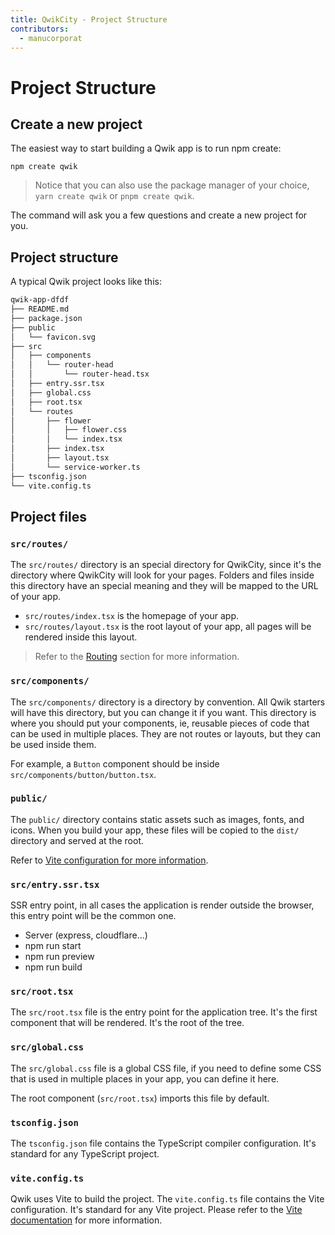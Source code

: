 ```yaml
---
title: QwikCity - Project Structure
contributors:
  - manucorporat
---
```


# Project Structure

## Create a new project

The easiest way to start building a Qwik app is to run npm create:

```
npm create qwik
```

> Notice that you can also use the package manager of your choice, `yarn create qwik` or `pnpm create qwik`.

The command will ask you a few questions and create a new project for you.

## Project structure

A typical Qwik project looks like this:

```bash
qwik-app-dfdf
├── README.md
├── package.json
├── public
│   └── favicon.svg
├── src
│   ├── components
│   │   └── router-head
│   │       └── router-head.tsx
│   ├── entry.ssr.tsx
│   ├── global.css
│   ├── root.tsx
│   └── routes
│       ├── flower
│       │   ├── flower.css
│       │   └── index.tsx
│       ├── index.tsx
│       ├── layout.tsx
│       └── service-worker.ts
├── tsconfig.json
└── vite.config.ts
```

## Project files

### `src/routes/`

The `src/routes/` directory is an special directory for QwikCity, since it's the directory where QwikCity will look for your pages. Folders and files inside this directory have an special meaning and they will be mapped to the URL of your app.

- `src/routes/index.tsx` is the homepage of your app.
- `src/routes/layout.tsx` is the root layout of your app, all pages will be rendered inside this layout.

> Refer to the [Routing](/qwikcity/aanew/routing/overview) section for more information.

### `src/components/`

The `src/components/` directory is a directory by convention. All Qwik starters will have this directory, but you can change it if you want. This directory is where you should put your components, ie, reusable pieces of code that can be used in multiple places. They are not routes or layouts, but they can be used inside them.

For example, a `Button` component should be inside `src/components/button/button.tsx`.

### `public/`

The `public/` directory contains static assets such as images, fonts, and icons. When you build your app, these files will be copied to the `dist/` directory and served at the root.

Refer to [Vite configuration for more information](https://vitejs.dev/guide/build.html#public-base-path).

### `src/entry.ssr.tsx`

SSR entry point, in all cases the application is render outside the browser, this
entry point will be the common one.

- Server (express, cloudflare...)
- npm run start
- npm run preview
- npm run build

### `src/root.tsx`

The `src/root.tsx` file is the entry point for the application tree. It's the first component that will be rendered. It's the root of the tree.

### `src/global.css`

The `src/global.css` file is a global CSS file, if you need to define some CSS that is used in multiple places in your app, you can define it here.

The root component (`src/root.tsx`) imports this file by default.

### `tsconfig.json`

The `tsconfig.json` file contains the TypeScript compiler configuration. It's standard for any TypeScript project.

### `vite.config.ts`

Qwik uses Vite to build the project. The `vite.config.ts` file contains the Vite configuration. It's standard for any Vite project. Please refer to the [Vite documentation](https://vitejs.dev/config/) for more information.
